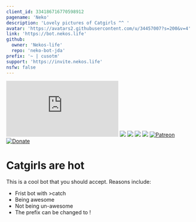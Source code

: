 ```yaml
---
client_id: 334186716770598912
pagename: 'Neko'
description: 'Lovely pictures of Catgirls ^^ '
avatar: 'https://avatars2.githubusercontent.com/u/34457007?s=200&v=4'
link: 'https://bot.nekos.life'
github:
  owner: 'Nekos-life'
  repo: 'neko-bot-jda'
prefix: '~ | cusotm'
support: 'https://invite.nekos.life'
nsfw: false
---
```

[![](https://dickswordapp.com/api/guilds/333713662739218433/widget.json)](https://discord.gg/EYGgT5Y) [![](https://dickswordapp.com/api/guilds/334186716770598912/custom.svg)](https://bot.nekos.life) ![](https://cdn.discordapp.com/attachments/377619690513498133/406183455123177481/OpenSauce.svg) ![](https://cdn.discordapp.com/attachments/330777295952543744/478325842188042241/license.svg) ![](https://circleci.com/gh/Nekos-life/neko-bot-jda.svg?style=svg) [![Patreon](https://img.shields.io/badge/patreon-donate-green.svg)](https://www.patreon.com/Nekos_life) [![Donate](https://img.shields.io/badge/Donate-PayPal-blue.svg)](https://paypal.me/boobbot)
# Catgirls are hot

This is a cool bot that you should accept.
Reasons include:
- Frist bot with >catch
- Being awesome
- Not being un-awesome
- The prefix can be changed to !

